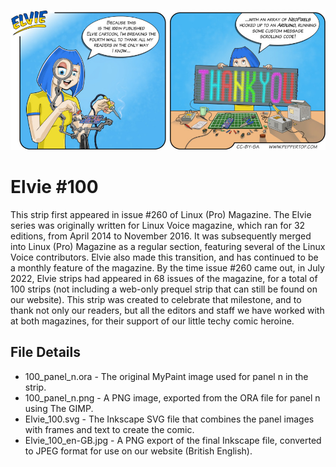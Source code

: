 ![Elvie comic strip #100](Elvie_100_en-GB.jpg)

Elvie #100
==========
This strip first appeared in issue #260 of Linux (Pro) Magazine. The Elvie series was originally written for Linux Voice
magazine, which ran for 32 editions, from April 2014 to November 2016. It was subsequently merged into Linux (Pro) Magazine
as a regular section, featuring several of the Linux Voice contributors. Elvie also made this transition, and has continued
to be a monthly feature of the magazine. By the time issue #260 came out, in July 2022, Elvie strips had appeared in 68
issues of the magazine, for a total of 100 strips (not including a web-only prequel strip that can still be found on our
website). This strip was created to celebrate that milestone, and to thank not only our readers, but all the editors and
staff we have worked with at both magazines, for their support of our little techy comic heroine.

File Details
------------
* 100_panel_n.ora     - The original MyPaint image used for panel n in the strip.
* 100_panel_n.png     - A PNG image, exported from the ORA file for panel n using The GIMP.
* Elvie_100.svg       - The Inkscape SVG file that combines the panel images with frames and text to create the comic.
* Elvie_100_en-GB.jpg - A PNG export of the final Inkscape file, converted to JPEG format for use on our website (British English).


